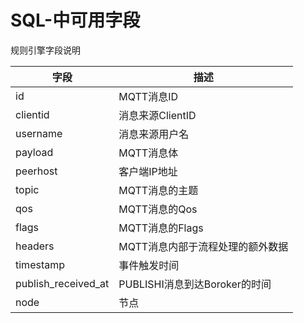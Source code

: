 # SQL-中可用字段

规则引擎字段说明

| **字段** | **描述** |
| --- | --- |
| id | MQTT消息ID |
| clientid | 消息来源ClientID |
| username | 消息来源用户名 |
| payload | MQTT消息体 |
| peerhost | 客户端IP地址 |
| topic | MQTT消息的主题 |
| qos | MQTT消息的Qos |
| flags | MQTT消息的Flags |
| headers | MQTT消息内部于流程处理的额外数据 |
| timestamp | 事件触发时间 |
| publish_received_at | PUBLISHI消息到达Boroker的时间 |
| node | 节点 |

